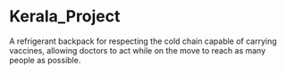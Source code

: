 # Kerala_Project
 A refrigerant backpack for respecting the cold chain capable of carrying vaccines, allowing doctors to act while on the move to reach as many people as possible.
